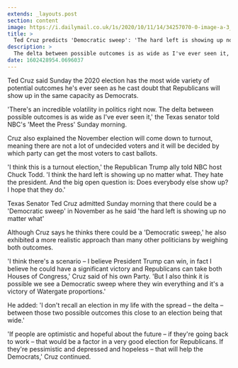 ```yaml
--- 
extends: _layouts.post 
section: content 
image: https://i.dailymail.co.uk/1s/2020/10/11/14/34257070-0-image-a-3_1602424227646.jpg 
title: > 
  Ted Cruz predicts 'Democratic sweep': 'The hard left is showing up no matter what' to vote 
description: > 
  The delta between possible outcomes is as wide as I've ever seen it,' the Texas senator told NBC's 'Meet the Press' Sunday morning.'I think the hard left is showing up no matter what.Texas Senator Ted Cruz admitted Sunday morning that there could be a 'Democratic sweep' in November as he said 'the hard left is showing up no matter what'Although Cruz says he thinks there could be a 'Democratic sweep,' he also exhibited a more realistic approach than many other politicians by weighing both outcomes.'But I also think it is possible we see a Democratic sweep where they win everything and it's a victory of Watergate proportions.'He added: 'I don't recall an election in my life with the spread – the delta – between those two possible outcomes this close to an election being that wide.' 
date: 1602428954.0696037 
--- 
```

Ted Cruz said Sunday the 2020 election has the most wide variety of potential outcomes he's ever seen as he cast doubt that Republicans will show up in the same capacity as Democrats.

'There's an incredible volatility in politics right now. The delta between possible outcomes is as wide as I've ever seen it,' the Texas senator told NBC's 'Meet the Press' Sunday morning.

Cruz also explained the November election will come down to turnout, meaning there are not a lot of undecided voters and it will be decided by which party can get the most voters to cast ballots.

'I think this is a turnout election,' the Republican Trump ally told NBC host Chuck Todd. 'I think the hard left is showing up no matter what. They hate the president. And the big open question is: Does everybody else show up? I hope that they do.'

Texas Senator Ted Cruz admitted Sunday morning that there could be a 'Democratic sweep' in November as he said 'the hard left is showing up no matter what'

Although Cruz says he thinks there could be a 'Democratic sweep,' he also exhibited a more realistic approach than many other politicians by weighing both outcomes.

'I think there's a scenario – I believe President Trump can win, in fact I believe he could have a significant victory and Republicans can take both Houses of Congress,' Cruz said of his own Party. 'But I also think it is possible we see a Democratic sweep where they win everything and it's a victory of Watergate proportions.'

He added: 'I don't recall an election in my life with the spread – the delta – between those two possible outcomes this close to an election being that wide.'

'If people are optimistic and hopeful about the future – if they're going back to work – that would be a factor in a very good election for Republicans. If they're pessimistic and depressed and hopeless – that will help the Democrats,' Cruz continued.